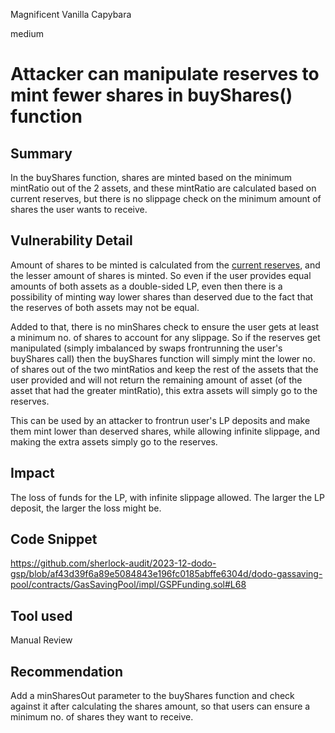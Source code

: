 Magnificent Vanilla Capybara

medium

# Attacker can manipulate reserves to mint fewer shares in buyShares() function

## Summary
In the buyShares function, shares are minted based on the minimum mintRatio out of the 2 assets, and these mintRatio are calculated based on current reserves, but there is no slippage check on the minimum amount of shares the user wants to receive.

## Vulnerability Detail
Amount of shares to be minted is calculated from the [current reserves](https://github.com/sherlock-audit/2023-12-dodo-gsp/blob/af43d39f6a89e5084843e196fc0185abffe6304d/dodo-gassaving-pool/contracts/GasSavingPool/impl/GSPFunding.sol#L68), and the lesser amount of shares is minted. So even if the user provides equal amounts of both assets as a double-sided LP, even then there is a possibility of minting way lower shares than deserved due to the fact that the reserves of both assets may not be equal.

Added to that, there is no minShares check to ensure the user gets at least a minimum no. of shares to account for any slippage. So if the reserves get manipulated (simply imbalanced by swaps frontrunning the user's buyShares call) then the buyShares function will simply mint the lower no. of shares out of the two mintRatios and keep the rest of the assets that the user provided and will not return the remaining amount of asset (of the asset that had the greater mintRatio), this extra assets will simply go to the reserves.

This can be used by an attacker to frontrun user's LP deposits and make them mint lower than deserved shares, while allowing infinite slippage, and making the extra assets simply go to the reserves. 

## Impact
The loss of funds for the LP, with infinite slippage allowed. The larger the LP deposit, the larger the loss might be. 

## Code Snippet
https://github.com/sherlock-audit/2023-12-dodo-gsp/blob/af43d39f6a89e5084843e196fc0185abffe6304d/dodo-gassaving-pool/contracts/GasSavingPool/impl/GSPFunding.sol#L68

## Tool used

Manual Review

## Recommendation
Add a minSharesOut parameter to the buyShares function and check against it after calculating the shares amount, so that users can ensure a minimum no. of shares they want to receive.